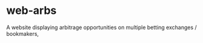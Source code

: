 # web-arbs
A website displaying arbitrage opportunities on multiple betting exchanges / bookmakers, 
